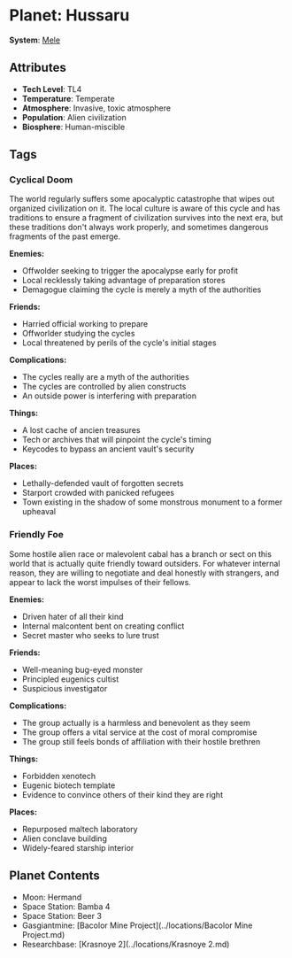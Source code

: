 # Planet: Hussaru

**System**: [Mele](../systems/Mele.md)

## Attributes
- **Tech Level**: TL4
- **Temperature**: Temperate
- **Atmosphere**: Invasive, toxic atmosphere
- **Population**: Alien civilization
- **Biosphere**: Human-miscible

## Tags

### Cyclical Doom

The world regularly suffers some apocalyptic catastrophe that wipes out organized civilization on it. The local culture is aware of this cycle and has traditions to ensure a fragment of civilization survives into the next era, but these traditions don't always work properly, and sometimes dangerous fragments of the past emerge.

**Enemies:**
- Offwolder seeking to trigger the apocalypse early for profit
- Local recklessly taking advantage of preparation stores
- Demagogue claiming the cycle is merely a myth of the authorities

**Friends:**
- Harried official working to prepare
- Offworlder studying the cycles
- Local threatened by perils of the cycle's initial stages

**Complications:**
- The cycles really are a myth of the authorities
- The cycles are controlled by alien constructs
- An outside power is interfering with preparation

**Things:**
- A lost cache of ancien treasures
- Tech or archives that will pinpoint the cycle's timing
- Keycodes to bypass an ancient vault's security

**Places:**
- Lethally-defended vault of forgotten secrets
- Starport crowded with panicked refugees
- Town existing in the shadow of some monstrous monument to a former upheaval

### Friendly Foe

Some hostile alien race or malevolent cabal has a branch or sect on this world that is actually quite friendly toward outsiders. For whatever internal reason, they are willing to negotiate and deal honestly with strangers, and appear to lack the worst impulses of their fellows.

**Enemies:**
- Driven hater of all their kind
- Internal malcontent bent on creating conflict
- Secret master who seeks to lure trust

**Friends:**
- Well-meaning bug-eyed monster
- Principled eugenics cultist
- Suspicious investigator

**Complications:**
- The group actually is a harmless and benevolent as they seem
- The group offers a vital service at the cost of moral compromise
- The group still feels bonds of affiliation with their hostile brethren

**Things:**
- Forbidden xenotech
- Eugenic biotech template
- Evidence to convince others of their kind they are right

**Places:**
- Repurposed maltech laboratory
- Alien conclave building
- Widely-feared starship interior
## Planet Contents
- Moon: Hermand
- Space Station: Bamba 4
- Space Station: Beer 3
- Gasgiantmine: [Bacolor Mine Project](../locations/Bacolor Mine Project.md)
- Researchbase: [Krasnoye 2](../locations/Krasnoye 2.md)

